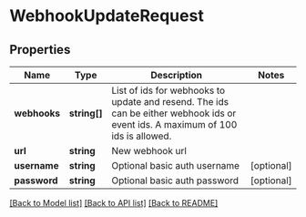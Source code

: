 # WebhookUpdateRequest

## Properties
Name | Type | Description | Notes
------------ | ------------- | ------------- | -------------
**webhooks** | **string[]** | List of ids for webhooks to update and resend. The ids can be either webhook ids or event ids. A maximum of 100 ids is allowed. | 
**url** | **string** | New webhook url | 
**username** | **string** | Optional basic auth username | [optional] 
**password** | **string** | Optional basic auth password | [optional] 

[[Back to Model list]](../../README.md#documentation-for-models) [[Back to API list]](../../README.md#documentation-for-api-endpoints) [[Back to README]](../../README.md)


